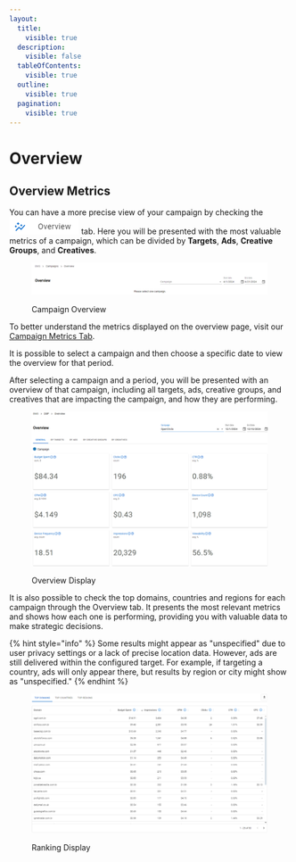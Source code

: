 ```yaml
---
layout:
  title:
    visible: true
  description:
    visible: false
  tableOfContents:
    visible: true
  outline:
    visible: true
  pagination:
    visible: true
---
```


# Overview

## Overview Metrics

You can have a more precise view of your campaign by checking the <img src="../../.gitbook/assets/image (32) (1) (2).png" alt="Overview" data-size="line"> tab. Here you will be presented with the most valuable metrics of a campaign, which can be divided by **Targets**, **Ads**, **Creative Groups**, and **Creatives**.

<figure><img src="../../.gitbook/assets/image (34) (1).png" alt=""><figcaption><p>Campaign Overview</p></figcaption></figure>

To better understand the metrics displayed on the overview page, visit our [Campaign Metrics Tab](campaigns.md#metrics-tab).

It is possible to select a campaign and then choose a specific date to view the overview for that period.

After selecting a campaign and a period, you will be presented with an overview of that campaign, including all targets, ads, creative groups, and creatives that are impacting the campaign, and how they are performing.

<figure><img src="../../.gitbook/assets/Captura de tela 2024-12-10 080427.png" alt=""><figcaption><p>Overview Display</p></figcaption></figure>

It is also possible to check the top domains, countries and regions for each campaign through the Overview tab. It presents the most relevant metrics and shows how each one is performing, providing you with valuable data to make strategic decisions.

{% hint style="info" %}
Some results might appear as "unspecified" due to user privacy settings or a lack of precise location data. However, ads are still delivered within the configured target. For example, if targeting a country, ads will only appear there, but results by region or city might show as "unspecified."
{% endhint %}

<figure><img src="../../.gitbook/assets/image (1) (18).png" alt=""><figcaption><p>Ranking Display</p></figcaption></figure>
